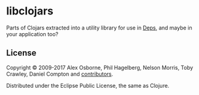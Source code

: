 # libclojars

Parts of Clojars extracted into a utility library for use in [Deps](https://www.deps.co), and maybe in your application too?

License
-------

Copyright © 2009-2017 Alex Osborne, Phil Hagelberg, Nelson Morris,
Toby Crawley, Daniel Compton and
[contributors](https://github.com/clojars/clojars-web/graphs/contributors).

Distributed under the Eclipse Public License, the same as Clojure.
